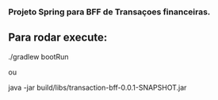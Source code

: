 ### Projeto Spring para BFF de Transaçoes financeiras.

## Para rodar execute:

./gradlew bootRun

ou 

java -jar build/libs/transaction-bff-0.0.1-SNAPSHOT.jar